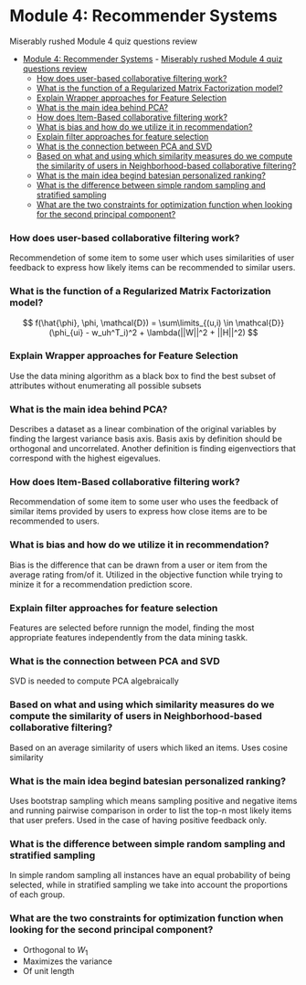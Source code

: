 # Module 4: Recommender Systems
Miserably rushed Module 4 quiz questions review

- [Module 4: Recommender Systems](#module-4-recommender-systems)
      - [Miserably rushed Module 4 quiz questions review](#miserably-rushed-module-4-quiz-questions-review)
    - [How does user-based collaborative filtering work?](#how-does-user-based-collaborative-filtering-work)
    - [What is the function of a Regularized Matrix Factorization model?](#what-is-the-function-of-a-regularized-matrix-factorization-model)
    - [Explain Wrapper approaches for Feature Selection](#explain-wrapper-approaches-for-feature-selection)
    - [What is the main idea behind PCA?](#what-is-the-main-idea-behind-pca)
    - [How does Item-Based collaborative filtering work?](#how-does-item-based-collaborative-filtering-work)
    - [What is bias and how do we utilize it in recommendation?](#what-is-bias-and-how-do-we-utilize-it-in-recommendation)
    - [Explain filter approaches for feature selection](#explain-filter-approaches-for-feature-selection)
    - [What is the connection between PCA and SVD](#what-is-the-connection-between-pca-and-svd)
    - [Based on what and using which similarity measures do we compute the similarity of users in Neighborhood-based collaborative filtering?](#based-on-what-and-using-which-similarity-measures-do-we-compute-the-similarity-of-users-in-neighborhood-based-collaborative-filtering)
    - [What is the main idea begind batesian personalized ranking?](#what-is-the-main-idea-begind-batesian-personalized-ranking)
    - [What is the difference between simple random sampling and stratified sampling](#what-is-the-difference-between-simple-random-sampling-and-stratified-sampling)
    - [What are the two constraints for optimization function when looking for the second principal component?](#what-are-the-two-constraints-for-optimization-function-when-looking-for-the-second-principal-component)


### How does user-based collaborative filtering work?

Recommendetion of some item to some user which uses similarities of user feedback to express how likely items can be recommended to similar users.

### What is the function of a Regularized Matrix Factorization model?

$$
    f(\hat{\phi}, \phi, \mathcal{D}) = \sum\limits_{(u,i) \in \mathcal{D}}(\phi_{ui} - w_uh^T_i)^2 + \lambda(||W||^2 + ||H||^2)
$$

### Explain Wrapper approaches for Feature Selection

Use the data mining algorithm as a black box to find the best subset of attributes without enumerating all possible subsets

### What is the main idea behind PCA?

Describes a dataset as a linear combination of the original variables by finding the largest variance basis axis. Basis axis by definition should be orthogonal and uncorrelated. Another definition is finding eigenvectiors that correspond with the highest eigevalues.

### How does Item-Based collaborative filtering work?

Recommendation of some item to some user who uses the feedback of similar items provided by users to express how close items are to be recommended to users.

### What is bias and how do we utilize it in recommendation?

Bias is the difference that can be drawn from a user or item from the average rating from/of it. Utilized in the objective function while trying to minize it for a recommendation prediction score.

### Explain filter approaches for feature selection

Features are selected before runnign the model, finding the most appropriate features independently from the data mining taskk.

### What is the connection between PCA and SVD

SVD is needed to compute PCA algebraically

### Based on what and using which similarity measures do we compute the similarity of users in Neighborhood-based collaborative filtering?

Based on an average similarity of users which liked an items. Uses cosine similarity

### What is the main idea begind batesian personalized ranking?

Uses bootstrap sampling which means sampling positive and negative items and running pairwise comparison in order to list the top-n most likely items that user prefers. Used in the case of having positive feedback only.

### What is the difference between simple random sampling and stratified sampling

In simple random sampling all instances have an equal probability of being selected, while in stratified sampling we take into account the proportions of each group.

### What are the two constraints for optimization function when looking for the second principal component?

- Orthogonal to $W_1$
- Maximizes the variance
- Of unit length